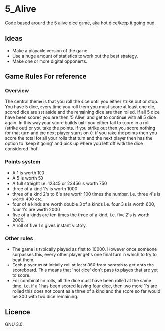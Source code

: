 # 5_Alive
Code based around the 5 alive dice game, aka hot dice/keep it going bud. 

## Ideas
- Make a playable version of the game.
- Use a huge amount of statistics to work out the best strategy.
- Make one or more digital opponents.

## Game Rules For reference
### Overview
The central theme is that you roll the dice until you either strike out or stop. You have 5 dice, every time you roll them you must score at least one die, scored dice are set aside and the remaining dice are then rolled. If all 5 dice have been scored you are then '5 Alive' and get to continue with all 5 dice again. In this way your score builds until you either fail to score in a roll (strike out) or you take the points. If you strike out then you score nothing for that turn and the next player starts on 0. If you take the points then you score the total for all your rolls that turn and the next player then has the option to 'keep it going' and pick up where you left off with the dice considered 'hot'. 

### Points system
- A 1 is worth 100 
- A 5 is worth 50
- A full straight i.e. 12345 or 23456 is worth 750
- three of a kind 1's is worth 1000
- three of a kind 2's to 6's are worth 100 times the number. i.e. three 4's is worth 400 etc.
- four of a kinds are worth double 3 of a kinds i.e. four 3's is worth 600, four 1's are worth 2000
- five of a kinds are ten times the three of a kind, i.e. five 2's is worth 2000.
- A roll of five 1's gives instant victory. 

### Other rules
- The game is typically played as first to 10000. However once someone surpasses this, every other player get's one final turn in which to try to beat them.
- Each player must initially roll at least 350 from scratch to get onto the scoreboard. This means that 'hot dice' don't pass to playes that are yet to score.
- For combination rolls, all the dice must have been rolled at the same time. i.e. if a 1 has been scored leaving four dice, then two more 1's are rolled this does not count as a three of a kind and the score so far would be 300 with two dice remaining.

## Licence
GNU 3.0. 
